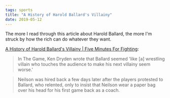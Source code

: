 ```yaml
---
tags: sports
title: "A History of Harold Ballard's Villainy"
date: 2019-05-12
---
```


The more I read through this article about Harold Ballard, the more I'm struck by how the rich can do whatever they want.

[A History of Harold Ballard's Villainy | Five Minutes For Fighting](http://www.fiveminutesforfighting.com/2012/09/a-history-of-harold-ballards-villainy.html):

> In The Game, Ken Dryden wrote that Ballard seemed 'like [a] wrestling villain who touches the audience to make his next villainy seem worse.'

> Neilson was hired back a few days later after the players protested to Ballard, who relented, only to insist that Neilson wear a paper bag over his head for his first game back as a coach.